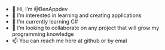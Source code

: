 - 👋 Hi, I’m @BenAppdev
- 👀 I’m interested in learning and creating applications
- 🌱 I’m currently learning C#
- 💞️ I’m looking to collaborate on any project that will grow my programming knowledge
- 📫 You can reach me here at github or by emal

<!---
BenAppdev/BenAppdev is a ✨ special ✨ repository because its `README.md` (this file) appears on your GitHub profile.
You can click the Preview link to take a look at your changes.
--->
